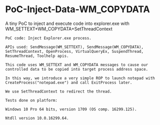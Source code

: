 # PoC-Inject-Data-WM_COPYDATA

A tiny PoC to inject and execute code into explorer.exe with WM_SETTEXT+WM_COPYDATA+SetThreadContext

    PoC code: Inject Explorer.exe process.
    
    APIs used: SendMessage(WM_SETTEXT), SendMessage(WM_COPYDATA), SetThreadContext, OpenProcess, VirtualQueryEx, SuspendThread, ResumeThread, Toolhelp apis.

    This code uses WM_SETTEXT and WM_COPYDATA messages to cause our controlled data to be copied into target process address space.

    In this way, we introduce a very simple ROP to launch notepad with CreateProcess("notepad.exe") and call ExitProcess later.

    We use SetThreadContext to redirect the thread.

    Tests done on platform:

    Windows 10 Pro 64 bits, version 1709 (OS comp. 16299.125).

    Ntdll version 10.0.16299.64.
